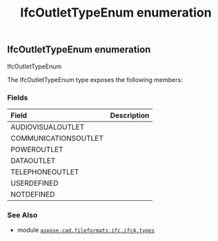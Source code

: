 ﻿---
title: IfcOutletTypeEnum enumeration
second_title: Aspose.CAD for Python via .NET API References
description: 
type: docs
weight: 3130
url: /python-net/aspose.cad.fileformats.ifc.ifc4.types/ifcoutlettypeenum/
is_root: false
---

## IfcOutletTypeEnum enumeration

IfcOutletTypeEnum



The IfcOutletTypeEnum type exposes the following members:

### Fields
| Field | Description |
| :- | :- |
| AUDIOVISUALOUTLET |  |
| COMMUNICATIONSOUTLET |  |
| POWEROUTLET |  |
| DATAOUTLET |  |
| TELEPHONEOUTLET |  |
| USERDEFINED |  |
| NOTDEFINED |  |



### See Also
* module [`aspose.cad.fileformats.ifc.ifc4.types`](..)
